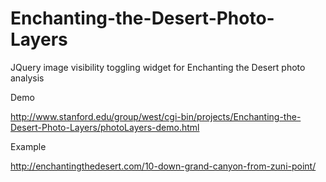 Enchanting-the-Desert-Photo-Layers
==================================

JQuery image visibility toggling widget for Enchanting the Desert photo analysis

Demo

http://www.stanford.edu/group/west/cgi-bin/projects/Enchanting-the-Desert-Photo-Layers/photoLayers-demo.html

Example

http://enchantingthedesert.com/10-down-grand-canyon-from-zuni-point/